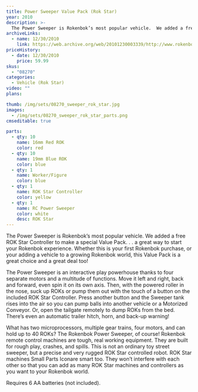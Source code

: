 ```yaml
---
title: Power Sweeper Value Pack (Rok Star)
year: 2010
description: >-
  The Power Sweeper is Rokenbok’s most popular vehicle.  We added a free ROK Star Controller to make a special Value Pack. . . a great way to start your Rokenbok experience.  Whether this is your first Rokenbok purchase, or your adding a vehicle to a growing Rokenbok world, this Value Pack is a great choice and a great deal too!
archiveLinks:
  - name: 12/30/2010
    link: https://web.archive.org/web/20101230003339/http://www.rokenbok.com/estore/machines/power-sweeper-value-pack
priceHistory:
  - date: 12/30/2010
    price: 59.99
skus:
  - "08270"
categories:
  - Vehicle (Rok Star)
video: ""
plans:

thumb: /img/sets/08270_sweeper_rok_star.jpg
images:
  - /img/sets/08270_sweeper_rok_star_parts.png
cmseditable: true

parts:
  - qty: 10
    name: 16mm Red ROK
    color: red
  - qty: 10
    name: 19mm Blue ROK
    color: blue
  - qty: 1
    name: Worker/Figure
    color: blue
  - qty: 1
    name: ROK Star Controller
    color: yellow
  - qty: 1
    name: RC Power Sweeper
    color: white
    desc: ROK Star
---
```

The Power Sweeper is Rokenbok’s most popular vehicle.  We added a free ROK Star Controller to make a special Value Pack. . . a great way to start your Rokenbok experience.  Whether this is your first Rokenbok purchase, or your adding a vehicle to a growing Rokenbok world, this Value Pack is a great choice and a great deal too!

The Power Sweeper is an interactive play powerhouse thanks to four separate motors and a multitude of functions. Move it left and right, back and forward, even spin it on its own axis. Then, with the powered roller in the nose, suck up ROKs or pump them out with the touch of a button on the included ROK Star Controller.  Press another button and the Sweeper tank rises into the air so you can pump balls into another vehicle or a Motorized Conveyor. Or, open the tailgate remotely to dump ROKs from the bed. There’s even an automatic trailer hitch, horn, and back-up warning!

What has two microprocessors, multiple gear trains, four motors, and can hold up to 40 ROKs?  The Rokenbok Power Sweeper, of course!  Rokenbok remote control machines are tough, real working equipment.  They are built for rough play, crashes, and spills.  This is not an ordinary toy street sweeper, but a precise and very rugged ROK Star controlled robot.  ROK Star machines Small Parts Iconare smart too. They won’t interfere with each other so that you can add as many ROK Star machines and controllers as you want to your Rokenbok world.

Requires 6 AA batteries (not included).
